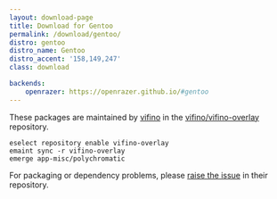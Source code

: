 ```yaml
---
layout: download-page
title: Download for Gentoo
permalink: /download/gentoo/
distro: gentoo
distro_name: Gentoo
distro_accent: '158,149,247'
class: download

backends:
    openrazer: https://openrazer.github.io/#gentoo
---
```


These packages are maintained by [vifino] in the [vifino/vifino-overlay] repository.

```shell
eselect repository enable vifino-overlay
emaint sync -r vifino-overlay
emerge app-misc/polychromatic
```

For packaging or dependency problems, please [raise the issue] in their repository.

[vifino]: https://github.com/vifino/
[vifino/vifino-overlay]: https://github.com/vifino/vifino-overlay/tree/master/app-misc/polychromatic/
[raise the issue]: https://github.com/vifino/vifino-overlay/issues
